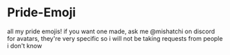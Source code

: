 # Pride-Emoji
all my pride emojis!
if you want one made, ask me @mishatchi on discord
for avatars, they're very specific so i will not be taking requests from people i don't know
